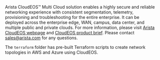 Arista CloudEOS™ Multi Cloud solution enables a highly secure and reliable networking experience with consistent segmentation, telemetry, provisioning and troubleshooting for the entire enterprise. It can be deployed across the enterprise edge, WAN, campus, data center, and multiple public and private clouds. For more information, please visit [Arista CloudEOS webpage](https://www.arista.com/en/solutions/hybrid-cloud) and [CloudEOS product brief](https://www.arista.com/assets/data/pdf/Whitepapers/Arista_CloudEOS_Product_Brief.pdf). Please contact sales@arista.com for any questions.

The `terraform` folder has pre-built Terraform scripts to create network topologies in AWS and Azure using CloudEOS.
